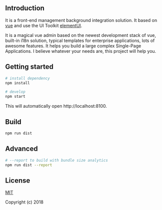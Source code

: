 ## Introduction

It is a front-end management background integration solution. It based on [vue](https://github.com/vuejs/vue) and use the UI Toolkit [elementUI](https://github.com/ElemeFE/element).

It is a magical vue admin based on the newest development stack of vue, built-in i18n solution, typical templates for enterprise applications, lots of awesome features. It helps you build a large complex Single-Page Applications. I believe whatever your needs are, this project will help you.


## Getting started

```bash
# install dependency
npm install

# develop
npm start
```

This will automatically open http://localhost:8100.


## Build

```bash
npm run dist
```


## Advanced

```bash
# --report to build with bundle size analytics
npm run dist --report
```


## License

[MIT](https://github.com/qngl/admin/blob/master/LICENSE)

Copyright (c) 2018
